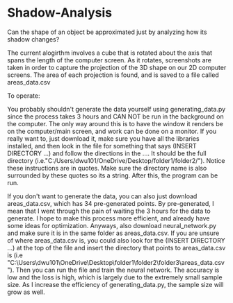 # Shadow-Analysis
Can the shape of an object be approximated just by analyzing how its shadow changes?

The current alogirthm involves a cube that is rotated about the axis that spans the length of the computer screen. As it rotates, screenshots 
are taken in order to capture the projection of the 3D shape on our 2D computer screens. The area of each projection is found, and is saved to a file called areas_data.csv

To operate:

You probably shouldn't generate the data yourself using generating_data.py since the process takes 3 hours and CAN NOT be run in the background on the computer. The only way around this is to have the window it renders be on the computer/main screen, and work can be done on a monitor. If you really want to, just download it, make sure you have all the libraries installed, and then look in the file for something that says (INSERT DIRECTORY ...) and follow the directions in the .... It should be the full directory (i.e."C:/Users/dwu101/OneDrive/Desktop/folder1/folder2/"). Notice these instructions are in quotes. Make sure the directory name is also surrounded by these quotes so its a string. After this, the program can be run.

If you don't want to generate the data, you can also just download areas_data.csv, which has 34 pre-generated points. By pre-generated, I mean that I went through the pain of waiting the 3 hours for the data to generate. I hope to make this process more efficient, and already have some ideas for optimization. Anyways, also download neural_network.py and make sure it is in the same folder as areas_data.csv. If you are unsure of where areas_data.csv is, you could also look for the (INSERT DIRECTORY ...) at the top of the file and insert the directory that points to areas_data.csv is (i.e "C:\Users\dwu101\OneDrive\Desktop\folder1\folder2\folder3\areas_data.csv"). Then you can run the file and train the neural network. The accuracy is low and the loss is high, which is largely due to the extremely small sample size. As I increase the efficiency of generating_data.py, the sample size will grow as well.
